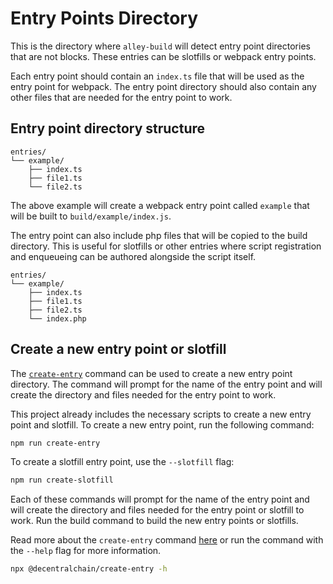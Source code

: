 # Entry Points Directory

This is the directory where `alley-build` will detect entry point directories that are not blocks. These entries can be slotfills or webpack entry points.

Each entry point should contain an `index.ts` file that will be used as the entry point for webpack. The entry point directory should also contain any other files that are needed for the entry point to work.

## Entry point directory structure
```
entries/
└── example/
    ├── index.ts
    ├── file1.ts
    └── file2.ts
```
The above example will create a webpack entry point called `example` that will be built to `build/example/index.js`.

The entry point can also include php files that will be copied to the build directory. This is useful for slotfills or other entries where script registration and enqueueing can be authored alongside the script itself.

```
entries/
└── example/
    ├── index.ts
    ├── file1.ts
    ├── file2.ts
    └── index.php
```

## Create a new entry point or slotfill
The [`create-entry`](https://github.com/decentralchain/alley-scripts/tree/main/packages/create-entry#create-entry-point) command can be used to create a new entry point directory. The command will prompt for the name of the entry point and will create the directory and files needed for the entry point to work.

This project already includes the necessary scripts to create a new entry point and slotfill. To create a new entry point, run the following command:

```bash
npm run create-entry
```
To create a slotfill entry point, use the `--slotfill` flag:
```bash
npm run create-slotfill
```

Each of these commands will prompt for the name of the entry point and will create the directory and files needed for the entry point or slotfill to work. Run the build command to build the new entry points or slotfills.

Read more about the `create-entry` command [here](https://github.com/decentralchain/alley-scripts/tree/main/packages/create-entry#create-entry-point) or run the command with the `--help` flag for more information.

```bash
npx @decentralchain/create-entry -h
```